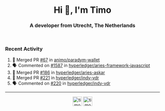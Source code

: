 <h1 align="center">Hi 👋, I'm Timo</h1>
<h3 align="center">A developer from Utrecht, The Netherlands</h3>
<br/>
<!-- https://github.com/rahuldkjain/github-profile-readme-generator --!>

<!--  <p align="left"><img src="https://github-readme-stats.vercel.app/api?username=timoglastra&show_icons=true&count_private=true&" alt="timoglastra" /></p> --!>

<!--
Github language stats
<p align="left"><img src="https://github-readme-stats.vercel.app/api/top-langs/?username=timoglastra&layout=compact" alt="timoglastra" /><p>
-->

<!-- Codestats language stats -->
<!-- <p align="left"><img src="https://codestats-readme.vercel.app/api/top-langs/?username=timoglastra&layout=compact&language_count=12" alt="timoglastra" /><p>    --!>
  
<h3>Recent Activity</h3>

<!--START_SECTION:activity-->
1. 🎉 Merged PR [#67](https://github.com/animo/paradym-wallet/pull/67) in [animo/paradym-wallet](https://github.com/animo/paradym-wallet)
2. 🗣 Commented on [#1587](https://github.com/hyperledger/aries-framework-javascript/issues/1587#issuecomment-1735063425) in [hyperledger/aries-framework-javascript](https://github.com/hyperledger/aries-framework-javascript)
3. 🎉 Merged PR [#186](https://github.com/hyperledger/aries-askar/pull/186) in [hyperledger/aries-askar](https://github.com/hyperledger/aries-askar)
4. 🎉 Merged PR [#221](https://github.com/hyperledger/indy-vdr/pull/221) in [hyperledger/indy-vdr](https://github.com/hyperledger/indy-vdr)
5. 🗣 Commented on [#220](https://github.com/hyperledger/indy-vdr/issues/220#issuecomment-1734874857) in [hyperledger/indy-vdr](https://github.com/hyperledger/indy-vdr)
<!--END_SECTION:activity-->

---

<p align="center">
<a href="https://twitter.com/timoglastra" target="blank"><img align="center" src="https://cdn.jsdelivr.net/npm/simple-icons@3.0.1/icons/twitter.svg" alt="timoglastra" height="30" width="30" /></a>
<a href="https://linkedin.com/in/timoglastra" target="blank"><img align="center" src="https://cdn.jsdelivr.net/npm/simple-icons@3.0.1/icons/linkedin.svg" alt="timoglastra" height="30" width="30" /></a>
</p>



